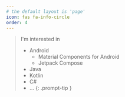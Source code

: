 ```yaml
---
# the default layout is 'page'
icon: fas fa-info-circle
order: 4
---
```


> I'm interested in
> - Android
>   - Material Components for Android
>   - Jetpack Compose
> - Java
> - Kotlin
> - C#
> - ...
{: .prompt-tip }
